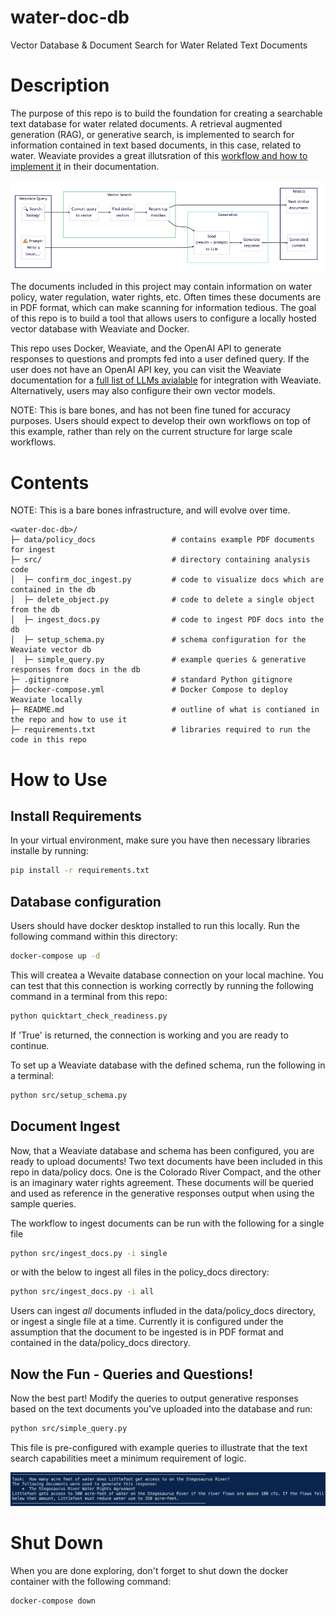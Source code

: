# water-doc-db
Vector Database & Document Search for Water Related Text Documents

# Description
The purpose of this repo is to build the foundation for creating a searchable text database for 
water related documents. A retrieval augmented generation (RAG), or generative search, is 
implemented to search for information contained in text based documents, in this case, related to 
water. Weaviate provides a great illutsration of this [workflow and how to implement it](https://weaviate.io/developers/weaviate/quickstart/local) 
in their documentation.

![RAG overview](./static/images/weaviate_rag_overview.png)

The documents included in this project may contain information on water policy, water 
regulation, water rights, etc. Often times these documents are in PDF format, which can make 
scanning for information tedious. The goal of this repo is to build a tool that allows users to
configure a locally hosted vector database with Weaviate and Docker.

This repo uses Docker, Weaviate, and the OpenAI API to generate responses to questions and prompts
fed into a user defined query. If the user does not have an OpenAI API key, you can visit
the Weaviate documentation for a [full list of LLMs avialable](https://weaviate.io/developers/weaviate/model-providers) for integration with Weaviate. 
Alternatively, users may also configure their own vector models. 

NOTE: This is bare bones, and has not been fine tuned for accuracy purposes. Users should expect
to develop their own workflows on top of this example, rather than rely on the current structure 
for large scale workflows. 


# Contents
NOTE: This is a bare bones infrastructure, and will evolve over time.


    <water-doc-db>/
    ├─ data/policy_docs                 # contains example PDF documents for ingest
    ├─ src/                             # directory containing analysis code
    │  ├─ confirm_doc_ingest.py         # code to visualize docs which are contained in the db
    │  ├─ delete_object.py              # code to delete a single object from the db
    │  ├─ ingest_docs.py                # code to ingest PDF docs into the db
    │  ├─ setup_schema.py               # schema configuration for the Weaviate vector db
    │  ├─ simple_query.py               # example queries & generative responses from docs in the db
    ├─ .gitignore                       # standard Python gitignore
    ├─ docker-compose.yml               # Docker Compose to deploy Weaviate locally
    ├─ README.md                        # outline of what is contianed in the repo and how to use it
    ├─ requirements.txt                 # libraries required to run the code in this repo


# How to Use
## Install Requirements
In your virtual environment, make sure you have then necessary libraries installe by running:

```bash
pip install -r requirements.txt
```

## Database configuration
Users should have docker desktop installed to run this locally. Run the following command within 
this directory:

```bash
docker-compose up -d
```

This will createa a Wevaite database connection on your local machine. You can test that this 
connection is working correctly by running the following command in a terminal from this repo:

```bash
python quicktart_check_readiness.py
```

If 'True' is returned, the connection is working and you are ready to continue.

To set up a Weaviate database with the defined schema, run the following in a terminal:

```bash
python src/setup_schema.py
```

## Document Ingest
Now, that a Weaviate database and schema has been configured, you are ready to upload documents!
Two text documents have been included in this repo in data/policy docs. One is the Colorado River 
Compact, and the other is an imaginary water rights agreement. These documents will be queried and
used as reference in the generative responses output when using the sample queries. 

The workflow to ingest documents can be run with the following for a single file
```bash
python src/ingest_docs.py -i single
```

or with the below to ingest all files in the policy_docs directory:
```bash
python src/ingest_docs.py -i all
```

Users can ingest *all* 
documents influded in the data/policy_docs directory, or ingest a single file at a time. Currently 
it is configured under the assumption that the document to be ingested is in PDF format and 
contained in the data/policy_docs directory.

## Now the Fun - Queries and Questions!
Now the best part! Modify the queries to output generative responses based on the text documents 
you've uploaded into the database and run:

```bash
python src/simple_query.py
```

This file is pre-configured with example
queries to illustrate that the text search capabilities meet a minimum requirement of logic.

![example gen output](./static/images/example_gen_response.png)

# Shut Down
When you are done exploring, don't forget to shut down the docker container with the following 
command:

 ```bash
docker-compose down
```